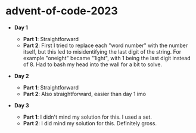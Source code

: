 # advent-of-code-2023

- **Day 1**
  - **Part 1**: Straightforward
  - **Part 2**: First I tried to replace each "word number" with the number itself, but this led to misidentifying the last digit of the string. For example "oneight" became "1ight", with 1 being the last digit instead of 8. Had to bash my head into the wall for a bit to solve.
  
- **Day 2**
  - **Part 1**: Straightforward
  - **Part 2**: Also straightforward, easier than day 1 imo
 
- **Day 3**
  - **Part 1**: I didn't mind my solution for this. I used a set.
  - **Part 2**: I did mind my solution for this. Definitely gross.
